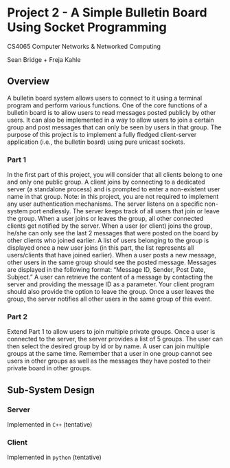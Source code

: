 # Project 2 - A Simple Bulletin Board Using Socket Programming
CS4065 Computer Networks & Networked Computing

Sean Bridge + Freja Kahle

## Overview
A bulletin board system allows users to connect to it using a terminal program and perform various functions. One of the core functions of a bulletin board is to allow users to read messages posted publicly by other users. It can also be implemented in a way to allow users to join a certain group and post messages that can only be seen by users in that group. The purpose of this project is to implement a fully fledged client-server application (i.e., the bulletin board) using pure unicast sockets.

### Part 1
In the first part of this project, you will consider that all clients belong to one and only one public group. A client joins by connecting to a dedicated server (a standalone process) and is prompted to enter a non-existent user name in that group. Note: in this project, you are not required to implement any user authentication mechanisms. The server listens on a specific non-system port endlessly. The server keeps track of all users that join or leave the group. When a user joins or leaves the group, all other connected clients get notified by the server. When a user (or client) joins the group, he/she can only see the last 2 messages that were posted on the board by other clients who joined earlier. A list of users belonging to the group is displayed once a new user joins (in this part, the list represents all users/clients that have joined earlier). When a user posts a new message, other users in the same group should see the posted message. Messages are displayed in the following format: “Message ID, Sender, Post Date, Subject.” A user can retrieve the content of a message by contacting the server and providing the message ID as a parameter. Your client program should also provide the option to leave the group. Once a user leaves the group, the server notifies all other users in the same group of this event.

### Part 2
Extend Part 1 to allow users to join multiple private groups. Once a user is connected to the server, the server provides a list of 5 groups. The user can then select the desired group by id or by name. A user can join multiple groups at the same time. Remember that a user in one group cannot see users in other groups as well as the messages they have posted to their private board in other groups.

## Sub-System Design

### Server
Implemented in `C++` (tentative)

### Client
Implemented in `python` (tentative)